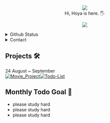 <div align="center">

<img src="https://capsule-render.vercel.app/api?type=slice&height=300&color=gradient&text=Hoya76's%20Github&fontColor=ca9be9%20">

  <a href="https://www.youtube.com/watch?v=dQw4w9WgXcQ" target="_blank">
  </a>
</div>

<div align="center">
Hi, Hoya is here. 🖐️

<p align="center">
  <a href="https://skillicons.dev">
    <img src="https://skillicons.dev/icons?i=git,github,react,js,mui,discord,discordjs,twitter,vscode,codepen,blender,java" />
  </a>
</p>
</div>

<details>
  <summary>Github Status</summary>
  <div style="display: flex; justify-content: center; align-items: center; gap: 10px;">
  <img src="https://github-readme-stats.vercel.app/api?username=Podk76&include_all_commits=true&count_private=true&show_icons=true&line_height=20&title_color=2B5BBD&icon_color=1124BB&text_color=A1A1A1&bg_color=0,000000,130F40" alt="my Github Stats"/>
  
  <img src="https://github-readme-stats.vercel.app/api/top-langs/?username=Podk76&langs_count=10&layout=compact&title_color=2B5BBD&icon_color=1124BB&text_color=A1A1A1&bg_color=0,000000,130F40" alt="Top Languages"/>
</div>

<img src="https://github-profile-trophy.vercel.app/?username=Podk76&theme=juicyfresh&no-bg=true" />
</details>

<details>
  <summary>Contact</summary>

  <a href='mailto:btm.email2769@gmail.com' target="_blank"><img alt='Gmail' src='https://img.shields.io/badge/Gmail-100000?style=for-the-badge&logo=Gmail&logoColor=FFFFFF&labelColor=DA5145&color=DA5145'/></a>
  <a href='https://velog.io/@hoya76/posts' target="_blank"><img alt='Velog' src='https://img.shields.io/badge/Velog-100000?style=for-the-badge&logo=Velog&logoColor=white&labelColor=1EC997&color=1EC997'/></a>
  <a href='https://discord.gg/AsmhX6kb' target="_blank"><img alt='Discord' src='https://img.shields.io/badge/Discord-100000?style=for-the-badge&logo=Discord&logoColor=FFFFFF&labelColor=5562EB&color=5562EB'/></a>
  
</details>

<h2>Projects 🛠️</h2>
24 August ~ September
<div style="display:flex">
<a href="https://github.com/Podk76/Movie_Project">
  <picture>
    <source media="(prefers-color-scheme: dark)" srcset="https://ghrs.vercel.app/api/pin/?username=Podk76&repo=Movie_Project&theme=dracula"/>
    <img alt="Movie_Project" src="https://ghrs.vercel.app/api/pin/?username=Podk76&repo=Movie_Project">
  </picture>
</a>

<a href="https://github.com/Podk76/Todo-List">
    <picture>
      <source media="(prefers-color-scheme: dark)" srcset="https://ghrs.vercel.app/api/pin/?username=Podk76&repo=Todo-List&theme=dracula"/>
      <img alt="Todo-List" src="https://ghrs.vercel.app/api/pin/?username=Podk76&repo=Todo-List">
    </picture>
  </a>
</div>

<h2>Monthly Todo Goal 📝</h2>
<ul>
  <li>please study hard</li>
  <li>please study hard</li>
  <li>please study hard</li>
</ul>
